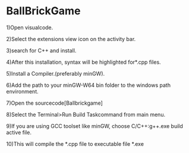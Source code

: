 # BallBrickGame
1)Open visualcode.

2)Select the extensions view icon on the activity bar.

3)search for C++ and install.

4)After this installation, syntax will be highlighted for*.cpp files.

5)Install a Compiler.(preferably minGW).

6)Add the path to your minGW-W64 bin folder to the windows path environment.

7)Open the sourcecode[Ballbrickgame]

8)Select the Terminal>Run Build Taskcommand from main menu.

9)If you are using GCC toolset like minGW, choose C/C++:g++.exe build active file.

10)This will compile the *.cpp file to executable file *.exe
